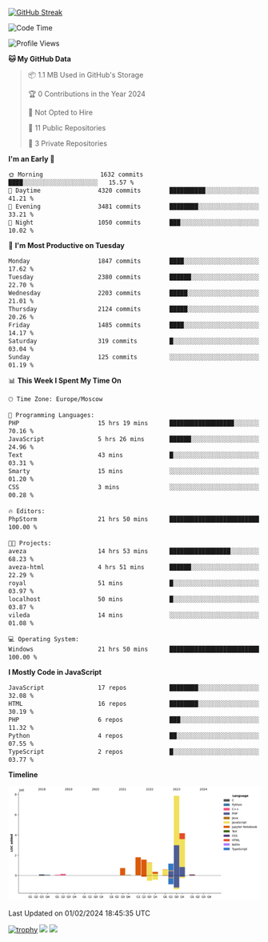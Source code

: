 [![GitHub Streak](https://github-readme-streak-stats.herokuapp.com/?user=yogik10)](https://git.io/streak-stats)
<!--START_SECTION:waka-->
![Code Time](http://img.shields.io/badge/Code%20Time-192%20hrs%2055%20mins-blue)

![Profile Views](http://img.shields.io/badge/Profile%20Views-0-blue)

**🐱 My GitHub Data** 

> 📦 1.1 MB Used in GitHub's Storage 
 > 
> 🏆 0 Contributions in the Year 2024
 > 
> 🚫 Not Opted to Hire
 > 
> 📜 11 Public Repositories 
 > 
> 🔑 3 Private Repositories 
 > 
**I'm an Early 🐤** 

```text
🌞 Morning                1632 commits        ████░░░░░░░░░░░░░░░░░░░░░   15.57 % 
🌆 Daytime                4320 commits        ██████████░░░░░░░░░░░░░░░   41.21 % 
🌃 Evening                3481 commits        ████████░░░░░░░░░░░░░░░░░   33.21 % 
🌙 Night                  1050 commits        ███░░░░░░░░░░░░░░░░░░░░░░   10.02 % 
```
📅 **I'm Most Productive on Tuesday** 

```text
Monday                   1847 commits        ████░░░░░░░░░░░░░░░░░░░░░   17.62 % 
Tuesday                  2380 commits        ██████░░░░░░░░░░░░░░░░░░░   22.70 % 
Wednesday                2203 commits        █████░░░░░░░░░░░░░░░░░░░░   21.01 % 
Thursday                 2124 commits        █████░░░░░░░░░░░░░░░░░░░░   20.26 % 
Friday                   1485 commits        ████░░░░░░░░░░░░░░░░░░░░░   14.17 % 
Saturday                 319 commits         █░░░░░░░░░░░░░░░░░░░░░░░░   03.04 % 
Sunday                   125 commits         ░░░░░░░░░░░░░░░░░░░░░░░░░   01.19 % 
```


📊 **This Week I Spent My Time On** 

```text
🕑︎ Time Zone: Europe/Moscow

💬 Programming Languages: 
PHP                      15 hrs 19 mins      ██████████████████░░░░░░░   70.16 % 
JavaScript               5 hrs 26 mins       ██████░░░░░░░░░░░░░░░░░░░   24.96 % 
Text                     43 mins             █░░░░░░░░░░░░░░░░░░░░░░░░   03.31 % 
Smarty                   15 mins             ░░░░░░░░░░░░░░░░░░░░░░░░░   01.20 % 
CSS                      3 mins              ░░░░░░░░░░░░░░░░░░░░░░░░░   00.28 % 

🔥 Editors: 
PhpStorm                 21 hrs 50 mins      █████████████████████████   100.00 % 

🐱‍💻 Projects: 
aveza                    14 hrs 53 mins      █████████████████░░░░░░░░   68.23 % 
aveza-html               4 hrs 51 mins       ██████░░░░░░░░░░░░░░░░░░░   22.29 % 
royal                    51 mins             █░░░░░░░░░░░░░░░░░░░░░░░░   03.97 % 
localhost                50 mins             █░░░░░░░░░░░░░░░░░░░░░░░░   03.87 % 
vileda                   14 mins             ░░░░░░░░░░░░░░░░░░░░░░░░░   01.08 % 

💻 Operating System: 
Windows                  21 hrs 50 mins      █████████████████████████   100.00 % 
```

**I Mostly Code in JavaScript** 

```text
JavaScript               17 repos            ████████░░░░░░░░░░░░░░░░░   32.08 % 
HTML                     16 repos            ████████░░░░░░░░░░░░░░░░░   30.19 % 
PHP                      6 repos             ███░░░░░░░░░░░░░░░░░░░░░░   11.32 % 
Python                   4 repos             ██░░░░░░░░░░░░░░░░░░░░░░░   07.55 % 
TypeScript               2 repos             █░░░░░░░░░░░░░░░░░░░░░░░░   03.77 % 
```



**Timeline**

![Lines of Code chart](https://raw.githubusercontent.com/Yogik10/Yogik10/main/assets/bar_graph.png)


 Last Updated on 01/02/2024 18:45:35 UTC
<!--END_SECTION:waka-->
[![trophy](https://github-profile-trophy.vercel.app/?username=yogik10)](https://github.com/ryo-ma/github-profile-trophy)
![](https://github-profile-summary-cards.vercel.app/api/cards/profile-details?username=yogik10&theme=solarized_dark)
![](https://github-profile-summary-cards.vercel.app/api/cards/most-commit-language?username=yogik10&theme=solarized_dark)


